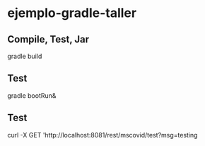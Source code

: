 # ejemplo-gradle-taller

## Compile, Test, Jar
gradle build

## Test
gradle bootRun&
## Test
curl -X GET 'http://localhost:8081/rest/mscovid/test?msg=testing
